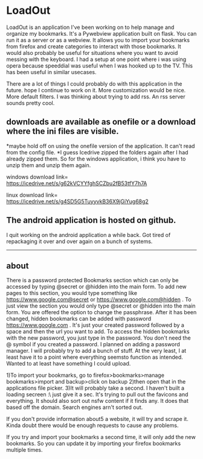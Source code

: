 # LoadOut
LoadOut is an application I've been working on to help manage and organize my bookmarks. It's a Pywebview application built on flask. You can run it as a server or as a webview.  It allows you to import your bookmarks from firefox and create categories to interact with those bookmarks. It would also probably be useful for situations where you want to avoid messing with the keyboard. I had a setup at one point where i was using opera because speeddial was useful when I was hooked up to the TV. This has been useful in similar usecases.

There are a lot of things I could probably do with this application in the future. hope I continue to work on it. More customization would be nice. More default filters. I was thinking about trying to add rss. An rss server sounds pretty cool.


downloads are available as onefile or a download where the ini files are visible.
------------------------------------



*maybe hold off on using the onefile version of the application. It can't read from the config file.
*I guess Icedrive zipped the folders again after I had already zipped them. So for the windows application, i think you have to unzip them and unzip them again.


windows 
download link= https://icedrive.net/s/g62kVCYYfghSCZbu2fB53tfY7h7A

linux 
download link= https://icedrive.net/s/g4SD5G5TuyyvkB36X9jGiYug68g2

The android application is hosted on github.
----------------------------------------
I quit working on the android application a while back. Got tired of repackaging it over and over again on a bunch of systems. 


----------------------------------------
about
-----------

There is a password protected Bookmarks section which can only be accessed by typing @secret or @hidden into the main form. To add new pages to this section, you would type something like https://www.google.com@secret or https://www.google.com@hidden  . To just view the section you would only type @secret or @hidden into the main form. You are offered the option to change the passphrase. After it has been changed, hidden bookmarks can be added with password https://www.google.com . It's just your created password followed by a space and then the url you want to add. To access the hidden bookmarks with the new password, you just type in the password. You don't need the @ symbol if you created a password. I planned on adding a password manager. I will probably try to add a bunch of stuff. At the very least, I at least have it to a point where everything seemsto function as intended. Wanted to at least have something I could upload. 

1)To import your bookmarks, go to firefox>bookmarks>manage bookmarks>import and backup>click on backup
2)then open that in the applications file picker.
3)It will probably take a second. I haven't built a loading secreen :\ just give it a sec. It's trying to pull out the favicons and everything. It should also sort out nsfw content if it finds any. It does that based off the domain. Search engines arn't sorted out.

If you don't provide information about5 a website, it will try and scrape it. Kinda doubt there would be enough requests to cause any problems.

If you try and import your bookmarks a second time, it will only add the new bookmarks. So you can update it by importing your firefox bookmarks multiple times. 

